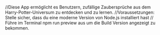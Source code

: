 //Diese App ermöglicht es Benutzern, zufällige Zaubersprüche aus dem Harry-Potter-Universum zu entdecken und zu lernen.
//Voraussetzungen: Stelle sicher, dass du eine moderne Version von Node.js installiert hast
// Führe im Terminal npm run preview aus um die Build Version angezeigt zu bekommen. 
